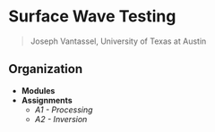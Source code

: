 # Surface Wave Testing

>Joseph Vantassel, University of Texas at Austin

## Organization

- __Modules__
- __Assignments__
  - _A1 - Processing_
  - _A2 - Inversion_
